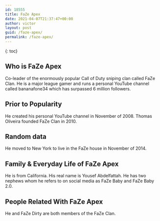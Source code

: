 ```yaml
---
id: 18555
title: FaZe Apex
date: 2021-04-07T21:37:47+00:00
author: victor
layout: post
guid: /faze-apex/
permalink: /faze-apex/
---
```



{: toc}


## Who is FaZe Apex



Co-leader of the enormously popular Call of Duty sniping clan called FaZe Clan. He is a major league gamer and runs a personal YouTube channel called bananafone34 which has surpassed 6 million followers. 

                
                
                
## Prior to Popularity



He created his personal YouTube channel in November of 2008. Thomas Oliveira founded FaZe Clan in 2010. 

                
                
                
## Random data



He moved to New York to live in the FaZe house in November of 2014.

                
                
                
## Family & Everyday Life of FaZe Apex



He is from California. His real name is Yousef Abdelfattah. He has two nephews whom he refers to on social media as FaZe Baby and FaZe Baby 2.0.

                
                
                
## People Related With FaZe Apex



He and FaZe Dirty are both members of the FaZe Clan.

                
              
            
          
          
          